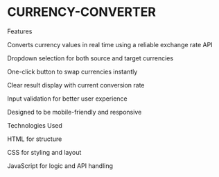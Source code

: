 # CURRENCY-CONVERTER
Features

Converts currency values in real time using a reliable exchange rate API

Dropdown selection for both source and target currencies

One-click button to swap currencies instantly

Clear result display with current conversion rate

Input validation for better user experience

Designed to be mobile-friendly and responsive

Technologies Used

HTML for structure

CSS for styling and layout

JavaScript for logic and API handling
